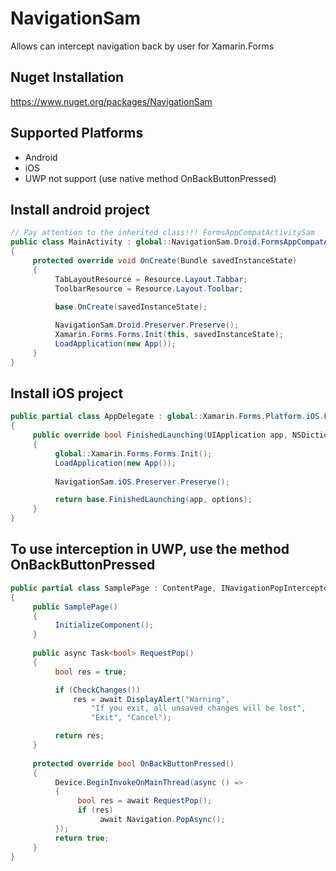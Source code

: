 # NavigationSam
Allows can intercept navigation back by user for Xamarin.Forms

## Nuget Installation
https://www.nuget.org/packages/NavigationSam

## Supported Platforms
 - Android
 - iOS
 - UWP not support (use native method OnBackButtonPressed)
 
 
 ## Install android project
```c#
// Pay attention to the inherited class!!! FormsAppCompatActivitySam
public class MainActivity : global::NavigationSam.Droid.FormsAppCompatActivitySam
{
     protected override void OnCreate(Bundle savedInstanceState)
     {
          TabLayoutResource = Resource.Layout.Tabbar;
          ToolbarResource = Resource.Layout.Toolbar;
          
          base.OnCreate(savedInstanceState);

          NavigationSam.Droid.Preserver.Preserve();
          Xamarin.Forms.Forms.Init(this, savedInstanceState);
          LoadApplication(new App());
     }
}
```

## Install iOS project
```c#
public partial class AppDelegate : global::Xamarin.Forms.Platform.iOS.FormsApplicationDelegate
{
     public override bool FinishedLaunching(UIApplication app, NSDictionary options)
     {
          global::Xamarin.Forms.Forms.Init();
          LoadApplication(new App());
	  
          NavigationSam.iOS.Preserver.Preserve();

          return base.FinishedLaunching(app, options);
     }
}
```


## To use interception in UWP, use the method OnBackButtonPressed

```c#
public partial class SamplePage : ContentPage, INavigationPopInterceptor
{
     public SamplePage()
     {
          InitializeComponent();
     }
     
     public async Task<bool> RequestPop()
     {
          bool res = true;

          if (CheckChanges())
              res = await DisplayAlert("Warning",
                  "If you exit, all unsaved changes will be lost", 
                  "Exit", "Cancel");

          return res;
     }
     
     protected override bool OnBackButtonPressed()
     {
          Device.BeginInvokeOnMainThread(async () =>
          {
               bool res = await RequestPop();
               if (res)
                    await Navigation.PopAsync();
          });
          return true;
     }
}
```
